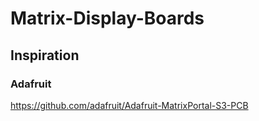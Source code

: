 # Matrix-Display-Boards



## Inspiration

### Adafruit


https://github.com/adafruit/Adafruit-MatrixPortal-S3-PCB
